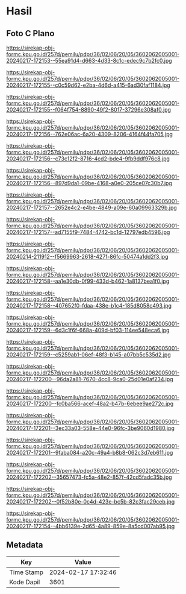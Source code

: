 # Hasil

## Foto C Plano

https://sirekap-obj-formc.kpu.go.id/257d/pemilu/pdpr/36/02/06/20/05/3602062005001-20240217-172153--55ea91d4-d663-4d33-8c1c-edec9c7b2fc0.jpg

https://sirekap-obj-formc.kpu.go.id/257d/pemilu/pdpr/36/02/06/20/05/3602062005001-20240217-172155--c0c59d62-e2ba-4d6d-a415-6ad30faf1184.jpg

https://sirekap-obj-formc.kpu.go.id/257d/pemilu/pdpr/36/02/06/20/05/3602062005001-20240217-172155--f064f754-8890-49f2-8017-37296e308af0.jpg

https://sirekap-obj-formc.kpu.go.id/257d/pemilu/pdpr/36/02/06/20/05/3602062005001-20240217-172156--762e06ac-6a20-4309-8206-4164f44fa705.jpg

https://sirekap-obj-formc.kpu.go.id/257d/pemilu/pdpr/36/02/06/20/05/3602062005001-20240217-172156--c73c12f2-8716-4cd2-bde4-9fb9ddf976c8.jpg

https://sirekap-obj-formc.kpu.go.id/257d/pemilu/pdpr/36/02/06/20/05/3602062005001-20240217-172156--897d9da1-09be-4168-a0e0-205ce07c30b7.jpg

https://sirekap-obj-formc.kpu.go.id/257d/pemilu/pdpr/36/02/06/20/05/3602062005001-20240217-172157--2652e4c2-e4be-4849-a09e-60a09963329b.jpg

https://sirekap-obj-formc.kpu.go.id/257d/pemilu/pdpr/36/02/06/20/05/3602062005001-20240217-172157--ad7155f9-7484-4742-bc1d-12797edb4596.jpg

https://sirekap-obj-formc.kpu.go.id/257d/pemilu/pdpr/36/02/06/20/05/3602062005001-20240214-211912--f5669963-2618-427f-86fc-50474a1dd2f3.jpg

https://sirekap-obj-formc.kpu.go.id/257d/pemilu/pdpr/36/02/06/20/05/3602062005001-20240217-172158--aa1e30db-0f99-433d-b462-1a8137bea1f0.jpg

https://sirekap-obj-formc.kpu.go.id/257d/pemilu/pdpr/36/02/06/20/05/3602062005001-20240217-172158--407652f0-fdaa-438e-b1c4-185d8058c493.jpg

https://sirekap-obj-formc.kpu.go.id/257d/pemilu/pdpr/36/02/06/20/05/3602062005001-20240217-172159--6d3c1f6f-668a-409d-bf03-114ee548eca6.jpg

https://sirekap-obj-formc.kpu.go.id/257d/pemilu/pdpr/36/02/06/20/05/3602062005001-20240217-172159--c5259ab1-06ef-48f3-b145-a07bb5c535d2.jpg

https://sirekap-obj-formc.kpu.go.id/257d/pemilu/pdpr/36/02/06/20/05/3602062005001-20240217-172200--96da2a81-7670-4cc8-9ca0-25d01e0af234.jpg

https://sirekap-obj-formc.kpu.go.id/257d/pemilu/pdpr/36/02/06/20/05/3602062005001-20240217-172200--fc0ba566-acef-48a2-b47b-6ebee9ae272c.jpg

https://sirekap-obj-formc.kpu.go.id/257d/pemilu/pdpr/36/02/06/20/05/3602062005001-20240217-172201--3ec33a03-558e-44e0-96fc-3be9060d1980.jpg

https://sirekap-obj-formc.kpu.go.id/257d/pemilu/pdpr/36/02/06/20/05/3602062005001-20240217-172201--9faba084-a20c-49a4-b8b8-062c3d7eb611.jpg

https://sirekap-obj-formc.kpu.go.id/257d/pemilu/pdpr/36/02/06/20/05/3602062005001-20240217-172202--35657473-fc5a-48e2-857f-42cd5fadc35b.jpg

https://sirekap-obj-formc.kpu.go.id/257d/pemilu/pdpr/36/02/06/20/05/3602062005001-20240217-172202--0f52b80e-0c4d-423e-bc5b-82c3fac29ceb.jpg

https://sirekap-obj-formc.kpu.go.id/257d/pemilu/pdpr/36/02/06/20/05/3602062005001-20240217-172154--4bb6139e-2d65-4a89-859e-8a5cd007ab95.jpg


## Metadata

| Key        | Value               |
| ---------- | ------------------- |
| Time Stamp | 2024-02-17 17:32:46 |
| Kode Dapil | 3601                |



